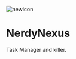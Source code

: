![newicon](https://github.com/nazarhktwitch/NerdyNexus/assets/170885099/ef2dfa23-dde9-4927-abf1-07ed504e83b1)

# NerdyNexus
Task Manager and killer.

